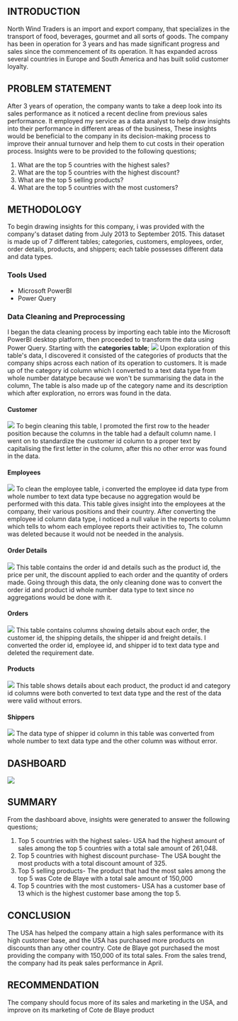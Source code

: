 ## INTRODUCTION
North Wind Traders is an import and export company, that specializes in the transport of food, beverages, gourmet and all sorts of goods. The company has been in operation for 3 years and has made significant progress and sales since the commencement of its operation. It has expanded across several countries in Europe and South America and has built solid customer loyalty. 
## PROBLEM STATEMENT 
After 3 years of operation, the company wants to take a deep look into its sales performance as it noticed a recent decline from previous sales performance. It employed my service as a data analyst to help draw insights into their performance in different areas of the business, These insights would be beneficial to the company in its decision-making process to improve their annual turnover and help them to cut costs in their operation process. Insights were to be provided to the following questions;
1. What are the top 5 countries with the highest sales?
2. What are the top 5 countries with the highest discount?
3. What are the top 5 selling products?
4. What are the top 5 countries with the most customers?

## METHODOLOGY 
To begin drawing insights for this company, i was provided with the company's dataset dating from July 2013 to September 2015. This dataset is made up of 7 different tables; categories, customers, employees, order, order details, products, and shippers; each table possesses different data and data types.
### **Tools Used**
- Microsoft PowerBI
- Power Query 
### Data Cleaning and Preprocessing
I began the data cleaning process by importing each table into the Microsoft PowerBI desktop platform, then proceeded to transform the data using Power Query. Starting with the **categories table**;
![](categories.png)
Upon exploration of this table's data, I discovered it consisted of the categories of products that the company ships across each nation of its operation to customers. It is made up of the category id column which I converted to a text data type from whole number datatype because we won't be summarising the data in the column, The table is also made up of the category name and its description which after exploration, no errors was found in the data.
#### **Customer**
![](customers.png)
To begin cleaning this table, I promoted the first row to the header position because the columns in the table had a default column name. I went on to standardize the customer id column to a proper text by capitalising the first letter in the column, after this no other error was found in the data.
#### **Employees**
![](employees1.png)
To clean the employee table, i converted the employee id data type from whole number to text data type because no aggregation would be performed with this data. This table gives insight into the employees at the company, their various positions and their country. After converting the employee id column data type, i noticed a null value in the reports to column which tells to whom each employee reports their activities to, The column was deleted because it would not be needed in the analysis.
#### **Order Details**
![](order_detail.png)
This table contains the order id and details such as the product id, the price per unit, the discount applied to each order and the quantity of orders made. Going through this data, the only cleaning done was to convert the order id and product id whole number data type to text since no aggregations would be done with it.
#### **Orders**
![](orders1.png)
This table contains columns showing details about each order, the customer id, the shipping details, the shipper id and freight details. I converted the order id, employee id, and shipper id to text data type and deleted the requirement date. 
#### **Products**
![](products.png)
This table shows details about each product, the product id and category id columns were both converted to text data type and the rest of the data were valid without errors.
#### **Shippers**
![](shippers.png)
The data type of shipper id column in this table was converted from whole number to text data type and the other column was without error.
## DASHBOARD
![](dashboard1.png)
## SUMMARY
From the dashboard above, insights were generated to answer the following questions;
1. Top 5 countries with the highest sales- USA had the highest amount of sales among the top 5 countries with a total sale amount of 261,048.
2. Top 5 countries with highest discount purchase- The USA bought the most products with a total discount amount of 325.
3. Top 5 selling products- The product that had the most sales among the top 5 was Cote de Blaye with a total sale amount of 150,000
4. Top 5 countries with the most customers- USA has a customer base of 13 which is the highest customer base among the top 5.
## CONCLUSION
The USA has helped the company attain a high sales performance with its high customer base, and the USA has purchased more products on discounts than any other country. Cote de Blaye got purchased the most providing the company with 150,000 of its total sales. From the sales trend, the company had its peak sales performance in April.
## RECOMMENDATION
The company should focus more of its sales and marketing in the USA, and improve on its marketing of Cote de Blaye product

